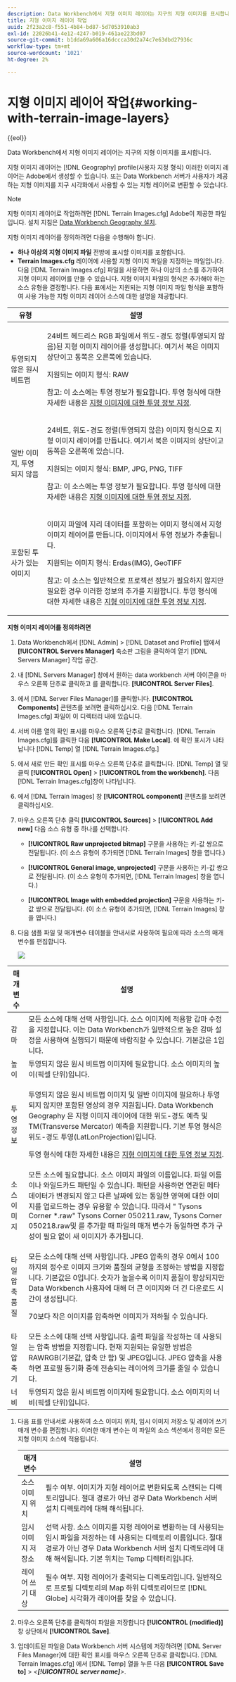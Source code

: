 ```yaml
---
description: Data Workbench에서 지형 이미지 레이어는 지구의 지형 이미지를 표시합니다.
title: 지형 이미지 레이어 작업
uuid: 2f23a2c8-f551-4b84-bd87-5d7053910ab3
exl-id: 22026b41-4e12-4247-b019-461ae223bd07
source-git-commit: b1dda69a606a16dccca30d2a74c7e63dbd27936c
workflow-type: tm+mt
source-wordcount: '1021'
ht-degree: 2%

---
```


# 지형 이미지 레이어 작업{#working-with-terrain-image-layers}

{{eol}}

Data Workbench에서 지형 이미지 레이어는 지구의 지형 이미지를 표시합니다.

지형 이미지 레이어는 [!DNL Geography] profile(사용자 지정 형식) 이러한 이미지 레이어는 Adobe에서 생성할 수 있습니다. 또는 Data Workbench 서버가 사용자가 제공하는 지형 이미지를 지구 시각화에서 사용할 수 있는 지형 레이어로 변환할 수 있습니다.

>[!NOTE]
>
>지형 이미지 레이어로 작업하려면 [!DNL Terrain Images.cfg] Adobe이 제공한 파일입니다. 설치 지침은 [Data Workbench Geography 설치](../../../../home/c-geo-oview/c-inst-geo/c-inst-geo.md).

지형 이미지 레이어를 정의하려면 다음을 수행해야 합니다.

* **하나 이상의 지형 이미지 파일** 전방에 표시할 이미지를 포함합니다.
* **Terrain Images.cfg** 레이어에 사용할 지형 이미지 파일을 지정하는 파일입니다. 다음 [!DNL Terrain Images.cfg] 파일을 사용하면 하나 이상의 소스를 추가하여 지형 이미지 레이어를 만들 수 있습니다. 지형 이미지 파일의 형식은 추가해야 하는 소스 유형을 결정합니다. 다음 표에서는 지원되는 지형 이미지 파일 형식을 포함하여 사용 가능한 지형 이미지 레이어 소스에 대한 설명을 제공합니다.

<table id="table_BF8D5933BFBE45039BD164C258D3B450"> 
 <thead> 
  <tr> 
   <th colname="col1" class="entry"> 유형 </th> 
   <th colname="col2" class="entry"> 설명 </th> 
  </tr>
 </thead>
 <tbody> 
  <tr> 
   <td colname="col1"> 투영되지 않은 원시 비트맵 </td> 
   <td colname="col2"> <p>24비트 헤드리스 RGB 파일에서 위도-경도 정렬(투영되지 않음)된 지형 이미지 레이어를 생성합니다. 여기서 북은 이미지 상단이고 동쪽은 오른쪽에 있습니다. </p> <p>지원되는 이미지 형식: RAW </p> <p> <p>참고: 이 소스에는 투영 정보가 필요합니다. 투영 형식에 대한 자세한 내용은 <a href="../../../../home/c-geo-oview/c-wk-img-lyrs/c-trn-img-lyrs/c-proj-info-trn-imgs/c-proj-info-trn-imgs.md#concept-69b0c668038f4de9bf430a3a468a2abd"> 지형 이미지에 대한 투영 정보 지정</a>. </p> </p> </td> 
  </tr> 
  <tr> 
   <td colname="col1"> 일반 이미지, 투영되지 않음 </td> 
   <td colname="col2"> <p>24비트, 위도-경도 정렬(투영되지 않은) 이미지 형식으로 지형 이미지 레이어를 만듭니다. 여기서 북은 이미지의 상단이고 동쪽은 오른쪽에 있습니다. </p> <p>지원되는 이미지 형식: BMP, JPG, PNG, TIFF </p> <p> <p>참고: 이 소스에는 투영 정보가 필요합니다. 투영 형식에 대한 자세한 내용은 <a href="../../../../home/c-geo-oview/c-wk-img-lyrs/c-trn-img-lyrs/c-proj-info-trn-imgs/c-proj-info-trn-imgs.md#concept-69b0c668038f4de9bf430a3a468a2abd"> 지형 이미지에 대한 투영 정보 지정</a>. </p> </p> </td> 
  </tr> 
  <tr> 
   <td colname="col1"> 포함된 투사가 있는 이미지 </td> 
   <td colname="col2"> <p>이미지 파일에 지리 데이터를 포함하는 이미지 형식에서 지형 이미지 레이어를 만듭니다. 이미지에서 투영 정보가 추출됩니다. </p> <p>지원되는 이미지 형식: Erdas(IMG), GeoTIFF </p> <p> <p>참고: 이 소스는 일반적으로 프로젝션 정보가 필요하지 않지만 필요한 경우 이러한 정보의 추가를 지원합니다. 투영 형식에 대한 자세한 내용은 <a href="../../../../home/c-geo-oview/c-wk-img-lyrs/c-trn-img-lyrs/c-proj-info-trn-imgs/c-proj-info-trn-imgs.md#concept-69b0c668038f4de9bf430a3a468a2abd"> 지형 이미지에 대한 투영 정보 지정</a>. </p> </p> </td> 
  </tr> 
 </tbody> 
</table>

**지형 이미지 레이어를 정의하려면**

1. Data Workbench에서 [!DNL Admin] > [!DNL Dataset and Profile] 탭에서 **[!UICONTROL Servers Manager]** 축소판 그림을 클릭하여 열기 [!DNL Servers Manager] 작업 공간.

1. 내 [!DNL Servers Manager] 창에서 원하는 data workbench 서버 아이콘을 마우스 오른쪽 단추로 클릭하고 를 클릭합니다. **[!UICONTROL Server Files]**.

1. 에서 [!DNL Server Files Manager]를 클릭합니다. **[!UICONTROL Components]** 콘텐츠를 보려면 클릭하십시오. 다음 [!DNL Terrain Images.cfg] 파일이 이 디렉터리 내에 있습니다.

1. 서버 이름 열의 확인 표시를 마우스 오른쪽 단추로 클릭합니다. [!DNL Terrain Images.cfg]를 클릭한 다음 **[!UICONTROL Make Local]**. 에 확인 표시가 나타납니다 [!DNL Temp] 열 [!DNL Terrain Images.cfg.]

1. 에서 새로 만든 확인 표시를 마우스 오른쪽 단추로 클릭합니다. [!DNL Temp] 열 및 클릭 **[!UICONTROL Open]** > **[!UICONTROL from the workbench]**. 다음 [!DNL Terrain Images.cfg]창이 나타납니다.

1. 에서 [!DNL Terrain Images] 창 **[!UICONTROL component]** 콘텐츠를 보려면 클릭하십시오.

1. 마우스 오른쪽 단추 클릭 **[!UICONTROL Sources]** > **[!UICONTROL Add new]** 다음 소스 유형 중 하나를 선택합니다.

   * **[!UICONTROL Raw unprojected bitmap]** 구문을 사용하는 키-값 쌍으로 전달됩니다. (이 소스 유형이 추가되면 [!DNL Terrain Images] 창을 엽니다.)

   * **[!UICONTROL General image, unprojected]** 구문을 사용하는 키-값 쌍으로 전달됩니다. (이 소스 유형이 추가되면, [!DNL Terrain Images] 창을 엽니다.)

   * **[!UICONTROL Image with embedded projection]** 구문을 사용하는 키-값 쌍으로 전달됩니다. (이 소스 유형이 추가되면, [!DNL Terrain Images] 창을 엽니다.)

1. 다음 샘플 파일 및 매개변수 테이블을 안내서로 사용하여 필요에 따라 소스의 매개변수를 편집합니다.

   ![](assets/cfg_TerrainImages_ALL.png)

<table id="table_83171CB58F8B4816BCCA9BFFD5ECD92A"> 
 <thead> 
  <tr> 
   <th colname="col1" class="entry"> 매개 변수 </th> 
   <th colname="col2" class="entry"> 설명 </th> 
  </tr>
 </thead>
 <tbody> 
  <tr> 
   <td colname="col1"> 감마 </td> 
   <td colname="col2"> 모든 소스에 대해 선택 사항입니다. 소스 이미지에 적용할 감마 수정을 지정합니다. 이는 Data Workbench가 일반적으로 높은 감마 설정을 사용하여 실행되기 때문에 바람직할 수 있습니다. 기본값은 1입니다. </td> 
  </tr> 
  <tr> 
   <td colname="col1"> 높이 </td> 
   <td colname="col2"> 투영되지 않은 원시 비트맵 이미지에 필요합니다. 소스 이미지의 높이(픽셀 단위)입니다. </td> 
  </tr> 
  <tr> 
   <td colname="col1"> 투영 정보 </td> 
   <td colname="col2"> <p>투영되지 않은 원시 비트맵 이미지 및 일반 이미지에 필요하나 투영되지 않지만 포함된 영상의 경우 지원됩니다. Data Workbench<span class="wintitle"> Geography</span> 은 지형 이미지 레이어에 대한 위도-경도 예측 및 TM(Transverse Mercator) 예측을 지원합니다. 기본 투영 형식은 위도-경도 투영(LatLonProjection)입니다. </p> <p>투영 형식에 대한 자세한 내용은 <a href="../../../../home/c-geo-oview/c-wk-img-lyrs/c-trn-img-lyrs/c-proj-info-trn-imgs/c-proj-info-trn-imgs.md#concept-69b0c668038f4de9bf430a3a468a2abd"> 지형 이미지에 대한 투영 정보 지정</a>. </p> </td> 
  </tr> 
  <tr> 
   <td colname="col1"> 소스 이미지 </td> 
   <td colname="col2">모든 소스에 필요합니다. 소스 이미지 파일의 이름입니다. 파일 이름이나 와일드카드 패턴일 수 있습니다. 패턴을 사용하면 연관된 메타데이터가 변경되지 않고 다른 날짜에 있는 동일한 영역에 대한 이미지를 업로드하는 경우 유용할 수 있습니다. 따라서 "<span class="filepath"> Tysons Corner *.raw</span>" <span class="filepath"> Tysons Corner 050211.raw</span>, <span class="filepath"> Tysons Corner 050218.raw</span>및 를 추가할 때 파일의 매개 변수가 동일하면 추가 구성이 필요 없이 새 이미지가 추가됩니다. </td> 
  </tr> 
  <tr> 
   <td colname="col1"> 타일 압축 품질 </td> 
   <td colname="col2"> <p>모든 소스에 대해 선택 사항입니다. JPEG 압축의 경우 0에서 100까지의 정수로 이미지 크기와 품질의 균형을 조정하는 방법을 지정합니다. 기본값은 0입니다. 숫자가 높을수록 이미지 품질이 향상되지만 Data Workbench 사용자에 대해 더 큰 이미지와 더 긴 다운로드 시간이 생성됩니다. </p> <p>70보다 작은 이미지를 압축하면 이미지가 저하될 수 있습니다. </p> </td> 
  </tr> 
  <tr> 
   <td colname="col1"> 타일 압축기 </td> 
   <td colname="col2"> 모든 소스에 대해 선택 사항입니다. 출력 파일을 작성하는 데 사용되는 압축 방법을 지정합니다. 현재 지원되는 유일한 방법은 RAWRGB(기본값, 압축 안 함) 및 JPEG입니다. JPEG 압축을 사용하면 프로필 동기화 중에 전송되는 레이어의 크기를 줄일 수 있습니다. </td> 
  </tr> 
  <tr> 
   <td colname="col1"> 너비 </td> 
   <td colname="col2"> 투영되지 않은 원시 비트맵 이미지에 필요합니다. 소스 이미지의 너비(픽셀 단위)입니다. </td> 
  </tr> 
 </tbody> 
</table>

1. 다음 표를 안내서로 사용하여 소스 이미지 위치, 임시 이미지 저장소 및 레이어 쓰기 매개 변수를 편집합니다. 이러한 매개 변수는 이 파일의 소스 섹션에서 정의한 모든 지형 이미지 소스에 적용됩니다.

   | 매개 변수 | 설명 |
   |---|---|
   | 소스 이미지 위치 | 필수 여부. 이미지가 지형 레이어로 변환되도록 스캔되는 디렉토리입니다. 절대 경로가 아닌 경우 Data Workbench 서버 설치 디렉토리에 대해 해석됩니다. |
   | 임시 이미지 저장소 | 선택 사항. 소스 이미지를 지형 레이어로 변환하는 데 사용되는 임시 파일을 저장하는 데 사용되는 디렉토리 이름입니다. 절대 경로가 아닌 경우 Data Workbench 서버 설치 디렉토리에 대해 해석됩니다. 기본 위치는 Temp 디렉터리입니다. |
   | 레이어 쓰기 대상 | 필수 여부. 지형 레이어가 출력되는 디렉토리입니다. 일반적으로 프로필 디렉토리의 Map 하위 디렉토리이므로 [!DNL Globe] 시각화가 레이어를 찾을 수 있습니다. |

1. 마우스 오른쪽 단추를 클릭하여 파일을 저장합니다 **[!UICONTROL (modified)]** 창 상단에서 **[!UICONTROL Save]**.

1. 업데이트된 파일을 Data Workbench 서버 시스템에 저장하려면 [!DNL Server Files Manager]에 대한 확인 표시를 마우스 오른쪽 단추로 클릭합니다. [!DNL Terrain Images.cfg] 에서 [!DNL Temp] 열을 누른 다음 **[!UICONTROL Save to]** > *&lt;**[!UICONTROL server name]**>*.
